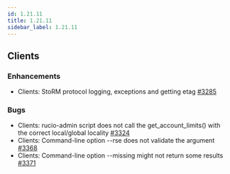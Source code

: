 ```yaml
---
id: 1.21.11
title: 1.21.11
sidebar_label: 1.21.11
---
```



## Clients

### Enhancements

-   Clients: StoRM protocol logging, exceptions and getting etag
    [\#3285](https://github.com/rucio/rucio/issues/3285)

### Bugs

-   Clients: rucio-admin script does not call the get_account_limits()
    with the correct local/global locality
    [\#3324](https://github.com/rucio/rucio/issues/3324)
-   Clients: Command-line option \--rse does not validate the argument
    [\#3368](https://github.com/rucio/rucio/issues/3368)
-   Clients: Command-line option \--missing might not return some
    results [\#3371](https://github.com/rucio/rucio/issues/3371)
